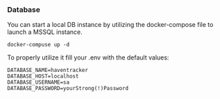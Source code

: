 ### Database

You can start a local DB instance by utilizing the docker-compose file to launch a MSSQL instance.

`docker-compuse up -d`

To properly utilize it fill your .env with the default values:

```
DATABASE_NAME=haventracker
DATABASE_HOST=localhost
DATABASE_USERNAME=sa
DATABASE_PASSWORD=yourStrong(!)Password
```
